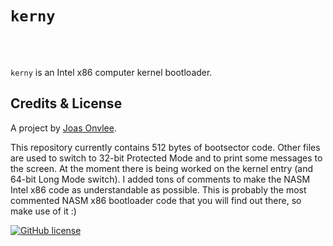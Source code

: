 # `kerny`
<br/>
<br/>

`kerny` is an Intel x86 computer kernel bootloader.

## Credits & License

A project by [Joas Onvlee](https://github.com/joasonvlee).

This repository currently contains 512 bytes of bootsector code. Other files are used to switch to 32-bit Protected Mode and to print some messages to the screen. At the moment there is being worked on the kernel entry (and 64-bit Long Mode switch).
I added tons of comments to make the NASM Intel x86 code as understandable as possible. This is probably the most commented NASM x86 bootloader code that you will find out there, so make use of it :)

[![GitHub license](https://img.shields.io/badge/license-MIT-blue.svg)](https://github.com/joasonvlee/kerny/blob/master/LICENSE)
